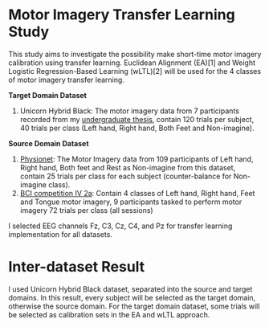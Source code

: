 # Motor Imagery Transfer Learning Study

This study aims to investigate the possibility make short-time motor imagery calibration using transfer learning. Euclidean Alignment (EA)[1] and Weight Logistic Regression-Based Learning (wLTL)[2] will be used for the 4 classes of motor imagery transfer learning.     

**Target Domain Dataset**
1. Unicorn Hybrid Black: The motor imagery data from 7 participants recorded from my [undergraduate thesis](https://suparach3.wordpress.com/blog/), contain 120 trials per subject, 40 trials per class (Left hand, Right hand, Both Feet and Non-imagine).

**Source Domain Dataset**
1. [Physionet](https://archive.physionet.org/pn4/eegmmidb/): The Motor Imagery data from 109 participants of Left hand, Right hand, Both feet and Rest as Non-imagine from this dataset, contain 25 trials per class for each subject (counter-balance for Non-imagine class).
2. [BCI competition IV 2a](https://www.bbci.de/competition/iv/): Contain 4 classes of Left hand, Right hand, Feet and Tongue motor imagery, 9 participants tasked to perform motor imagery 72 trials per class (all sessions) 

I selected EEG channels Fz, C3, Cz, C4, and Pz for transfer learning implementation for all datasets. 

# Inter-dataset Result
I used Unicorn Hybrid Black dataset, separated into the source and target domains. In this result, every subject will be selected as the target domain, otherwise the source domain. For the target domain dataset, some trials will be selected as calibration sets in the EA and wLTL approach.  

